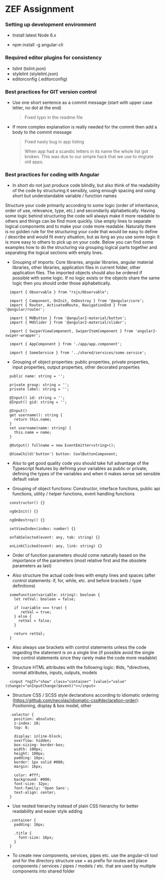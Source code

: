 # ZEF Assignment

### Setting up development environment

  - Install latest Node 6.x

  - npm install -g angular-cli

### Required editor plugins for consistency

  - tslint (tslint.json)
  - stylelint (stylelint.json)
  - editorconfig (.editorconfig)

### Best practices for GIT version control

  - Use one short sentence as a commit message (start with upper case letter, no dot at the end)

	> Fixed typo in the readme file

  - If more complex explanation is really needed for the commit then add a body to the commit message

	> Fixed nasty bug in app listing
	>
	> When app had a scandic letters in its name the whole list got broken. This was due to our simple
	> hack that we use to migrate old apps.

### Best practices for coding with Angular

  - In short do not just produce code blindly, but also think of the readability of the code by structuring it sensibly, using enough spacing and using short but understandable variable / function names

  Structure your code primarily according to some logic (order of inheritance, order of use, relevance, type, etc.) and secondarily alphabetically. Having some logic behind structuring the code will always make it more readable to others and things can be find more quickly. Use empty lines to separate logical components and to make your code more readable. Naturally there is no golden rule for the structuring your code that would be easy to define / describe and would fit every situation, but as long as you use some logic it is more easy to others to pick up on your code. Below you can find some examples how to do the structuring via grouping logical parts together and separating the logical sections with empty lines.

  - Grouping of imports: Core libraries, angular libraries, angular material libraries, other libraries, application files in current folder, other application files. The imported objects should also be ordered if possible with some logic. If no logic exists or the objects share the same logic then you should order those alphabetically.

  ```
    import { Observable } from "rxjs/Observable";

    import { Component, OnInit, OnDestroy } from '@angular/core';
    import { Router, ActivatedRoute, NavigationEnd } from '@angular/router';

    import { MdButton } from '@angular2-material/button';
    import { MdSlider } from '@angular2-material/slider';

    import { SwiperViewComponent, SwiperItemComponent } from 'angular2-swiper-wrapper';

    import { AppComponent } from './app/app.component';

    import { SomeService } from '../shared/services/some.service';
  ```

  - Grouping of object properties: public properties, private properties, input properties, output properties, other decorated properties

  ```
    public name: string = '';

    private group: string = '';
    private label: string = '';

    @Input() id: string = '';
    @Input() gid: string = '';

    @Input()
    get username(): string {
      return this.name;
    }
    set username(name: string) {
      this.name = name;
    }

    @Output() fullname = new EventEmitter<string>();

    @ViewChild('button') button: CoolButtonComponent;
  ```

  - Also to get good quality code you should take full advantage of the Typescript features by defining your variables as public or private, defining the types of the variables and when it makes sense set sensible default value

  - Grouping of object functions: Constructor, interface functions, public api functions, utility / helper functions, event handling functions

  ```
    constructor() {}

    ngOnInit() {}

    ngOnDestroy() {}

    setViewIndex(index: number) {}

    onTabSelected(event: any, tab: string) {}

    onLinkClicked(event: any, link: string) {}
  ```

  - Order of function parameters should come naturally based on the importance of the parameters (most relative first and the obsolete parameters as last)

  - Also structure the actual code lines with empty lines and spaces (after control statements: if, for, while, etc. and before brackets / type definitions)

  ```
    someFunction(variable: string): boolean {
      let retVal: boolean = false;

      if (variable === true) {
         retVal = true;
      } else {
        retVal = false;
      }

      return retVal;
    }
  ```

  - Also always use brackets with control statements unless the code regarding the statement is on a single line (if possible avoid the single line control statements since they rarely make the code more readable)

  - Structure HTML attributes with the following logic: #ids, *directives, normal attributes, inputs, outputs, models

  ```
    <input *ngIf="show" class="container" [value]="value" (change)="onInputChange($event)"></input>
  ```

  - Structure CSS / SCSS style declarations according to idiomatic ordering (https://github.com/necolas/idiomatic-css#declaration-order): Positioning, display & box model, other

  ```
    .selector {
      position: absolute;
      z-index: 10;
      top: 0;

      display: inline-block;
      overflow: hidden;
      box-sizing: border-box;
      width: 100px;
      height: 100px;
      padding: 16px;
      border: 1px solid #000;
      margin: 16px;

      color: #fff;
      background: #000;
      font-size: 32px;
      font-family: 'Open Sans';
      text-align: center;
    }
  ```

  - Use nested hierarchy instead of plain CSS hierarchy for better readability and easier style adding

  ```
    .container {
      padding: 16px;

      .title {
        font-size: 16px;
      }
    }
  ```

  - To create new components, services, pipes etc. use the angular-cli tool and for the directory structure use + as prefix for routes and place components / services / pipes / models / etc. that are used by multiple components into shared folder
